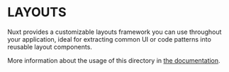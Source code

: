 # LAYOUTS

Nuxt provides a customizable layouts framework you can use throughout your application, ideal for extracting common UI or code patterns into reusable layout components.

More information about the usage of this directory in [the documentation](https://v3.nuxtjs.org/docs/directory-structure/layouts).